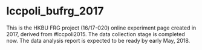 # lccpoli_bufrg_2017
This is the HKBU FRG project (16/17-020) online experiment page created in 2017, derived from #lccpoli2015. 
The data collection stage is completed now. 
The data analysis report is expected to be ready by early May, 2018. 
